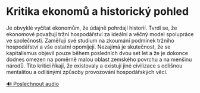 # Kritika ekonomů a historický pohled

<speak>
<prosody rate="95%" pitch="+0%">
<emphasis level="moderate">Je obvyklé vyčítat ekonomům, že údajně pohrdají historií</emphasis>. Tvrdí se, že ekonomové považují tržní hospodářství za ideální a věčný model spolupráce ve společnosti. <emphasis level="strong">Zaměřují své studium na zkoumání podmínek tržního hospodářství a vše ostatní opomíjejí</emphasis>. Nezajímá je skutečnost, že se kapitalismus objevil pouze během posledních dvou set let a že je dokonce dodnes omezen na poměrně malou oblast zemského povrchu a na menšinu národů. <emphasis level="moderate">Tito kritici říkají, že existovaly a existují jiné civilizace s odlišnou mentalitou a odlišnými způsoby provozování hospodářských věcí</emphasis>.
</prosody>
</speak>

[🔊 Poslechnout audio](/data/7-paragraphs/audio/chapter_54/para_011-Je-obvykl-vytat-ekonomm-e-dajn-pohrdaj-hi.mp3) 